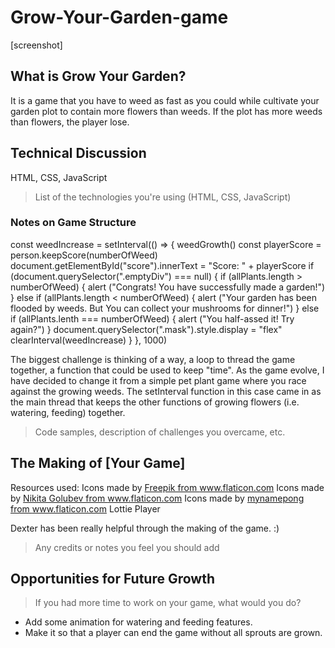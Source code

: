 # Grow-Your-Garden-game

[screenshot]

## What is Grow Your Garden?

It is a game that you have to weed as fast as you could while cultivate your garden plot to contain more flowers than weeds. If the plot has more weeds than flowers, the player lose. 

## Technical Discussion

HTML, CSS, JavaScript

> List of the technologies you're using (HTML, CSS, JavaScript)

### Notes on Game Structure

const weedIncrease = setInterval(() => {
    weedGrowth()
    const playerScore = person.keepScore(numberOfWeed)
    document.getElementById("score").innerText = "Score: " + playerScore
    if (document.querySelector(".emptyDiv") === null) {
        if (allPlants.length > numberOfWeed) {
            alert ("Congrats! You have successfully made a garden!")
        } else if (allPlants.length < numberOfWeed) {
            alert ("Your garden has been flooded by weeds. But You can collect your mushrooms for dinner!")
        } else if (allPlants.lenth === numberOfWeed) {
            alert ("You half-assed it! Try again?")
        }
        document.querySelector(".mask").style.display = "flex"
        clearInterval(weedIncrease)
    }
}, 1000)

The biggest challenge is thinking of a way, a loop to thread the game together, a function that could be used to keep "time". As the game evolve, I have decided to change it from a simple pet plant game where you race against the growing weeds. The setInterval function in this case came in as the main thread that keeps the other functions of growing flowers (i.e. watering, feeding) together. 

> Code samples, description of challenges you overcame, etc.

## The Making of [Your Game]

Resources used: 
Icons made by <a href="https://www.flaticon.com/authors/freepik">Freepik from www.flaticon.com
Icons made by <a href="https://www.flaticon.com/authors/nikita-golubev">Nikita Golubev from www.flaticon.com
Icons made by <a href="https://www.flaticon.com/authors/mynamepong">mynamepong from www.flaticon.com
Lottie Player

Dexter has been really helpful through the making of the game. :) 

> Any credits or notes you feel you should add

## Opportunities for Future Growth

> If you had more time to work on your game, what would you do?

- Add some animation for watering and feeding features.
- Make it so that a player can end the game without all sprouts are grown. 


